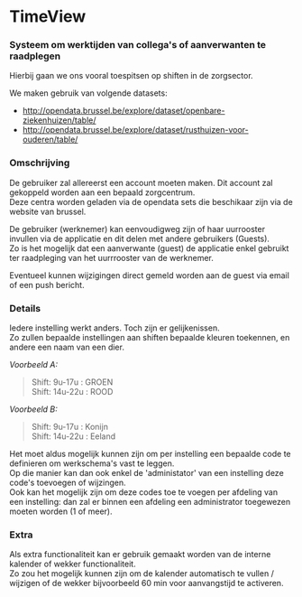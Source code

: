 # TimeView

### Systeem om werktijden van collega's of aanverwanten te raadplegen
 Hierbij gaan we ons vooral toespitsen op shiften in de zorgsector.

 We maken gebruik van volgende datasets:
 - http://opendata.brussel.be/explore/dataset/openbare-ziekenhuizen/table/
 - http://opendata.brussel.be/explore/dataset/rusthuizen-voor-ouderen/table/
 
### Omschrijving
 De gebruiker zal allereerst een account moeten maken. Dit account zal gekoppeld worden aan een bepaald zorgcentrum.  
Deze centra worden geladen via de opendata sets die beschikaar zijn via de website van brussel.  

De gebruiker (werknemer) kan eenvoudigweg zijn of haar uurrooster invullen via de applicatie en dit delen met andere gebruikers (Guests).  
Zo is het mogelijk dat een aanverwante (guest) de applicatie enkel gebruikt ter raadpleging van het uurrrooster van de werknemer.  

Eventueel kunnen wijzigingen direct gemeld worden aan de guest via email of een push bericht.

### Details
Iedere instelling werkt anders. Toch zijn er gelijkenissen.  
Zo zullen bepaalde instellingen aan shiften bepaalde kleuren toekennen, en andere een naam van een dier.  

_Voorbeeld A:_
> Shift: 9u-17u : GROEN  
> Shift: 14u-22u : ROOD  

_Voorbeeld B:_
> Shift: 9u-17u : Konijn  
> Shift: 14u-22u : Eeland   

Het moet aldus mogelijk kunnen zijn om per instelling een bepaalde code te definieren om werkschema's vast te leggen.  
Op die manier kan dan ook enkel de 'administator' van een instelling deze code's toevoegen of wijzingen.  
Ook kan het mogelijk zijn om deze codes toe te voegen per afdeling van een instelling: dan zal er binnen een afdeling een administrator toegewezen moeten worden (1 of meer). 

### Extra

Als extra functionaliteit kan er gebruik gemaakt worden van de interne kalender of wekker functionaliteit.  
Zo zou het mogelijk kunnen zijn om de kalender automatisch te vullen / wijzigen of de wekker bijvoorbeeld 60 min voor aanvangstijd te activeren.

